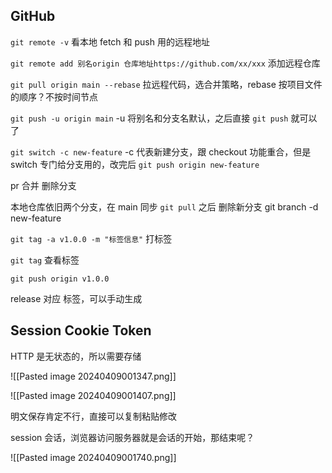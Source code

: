 
## GitHub

`git remote -v` 看本地 fetch 和 push 用的远程地址

`git remote add 别名origin 仓库地址https://github.com/xx/xxx` 添加远程仓库

`git pull origin main --rebase` 拉远程代码，选合并策略，rebase 按项目文件的顺序？不按时间节点

`git push -u origin main`  -u 将别名和分支名默认，之后直接 `git push` 就可以了

`git switch -c new-feature` -c 代表新建分支，跟 checkout 功能重合，但是 switch 专门给分支用的，改完后 `git push origin new-feature`

pr 合并 删除分支

本地仓库依旧两个分支，在 main 同步 `git pull` 之后 删除新分支 git branch -d new-feature

`git tag -a v1.0.0 -m "标签信息"` 打标签

`git tag` 查看标签

`git push origin v1.0.0`

release 对应 标签，可以手动生成


## Session Cookie Token

HTTP 是无状态的，所以需要存储

 ![[Pasted image 20240409001347.png]]

![[Pasted image 20240409001407.png]]


明文保存肯定不行，直接可以复制粘贴修改

session 会话，浏览器访问服务器就是会话的开始，那结束呢？

![[Pasted image 20240409001740.png]]








